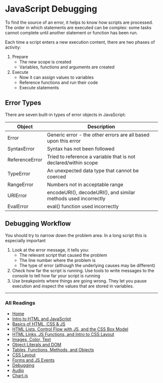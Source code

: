 # JavaScript Debugging

To find the source of an error, it helps to know how scripts are processed. The order in which statements are executed can be complex: some tasks cannot complete until another statement or function has been run.

Each time a script enters a new execution content, there are two phases of activity:

1. Prepare
    * The new scope is created
    * Variables, functions and arguments are created
2. Execute
    * Now it can assign values to variables
    * Reference functions and run their code
    * Execute statements

## Error Types

There are seven built-in types of error objects in JavaScript:

| Object            |Description|
| ---------         | ------------          |
| Error  | Generic error - the other errors are all based upon this error|
| SyntaxError | Syntax has not been followed              |
| ReferenceError       | Tried to reference a variable that is not declared/within scope               |
| TypeError  | An unexpected data type that cannot be coerced            |
| RangeError         | Numbers not in acceptable range     |
| URIError        | encodeURI(), decodeURI(), and similar methods used incorrectly    |
| EvalError         | eval() function used incorrectly   |

## Debugging Workflow

You should try to narrow down the problem area. In a long script this is especially important

1. Look at the error message, it tells you:
    * The relevant script that caused the problem
    * The line number where the problem is
    * The type of error (although the underlying causes may be different)
2. Check how far the script is running. Use tools to write messages to the console to tell how far your script is running
3. Use breakpoints where things are going wrong. They let you pause execution and inspect the values that are stored in variables.

***

### All Readings

* [Home](README.md)
* [Intro to HTML and JavaScript](class-01.md)
* [Basics of HTML, CSS & JS](class-02.md)
* [HTML Lists, Control Flow with JS, and the CSS Box Model](class-03.md)
* [HTML Links, JS Functions, and Intro to CSS Layout](class-04.md)
* [Images, Color, Text](class-05.md)
* [Object Literals and DOM](class-06.md)
* [Tables, Functions, Methods, and Objects](class-07.md)
* [CSS Layout](class-08.md)
* [Forms and JS Events](class-09.md)
* [Debugging](class-10.md)
* [Audio](class-11.md)
* [Chart.js](class-12.md)
